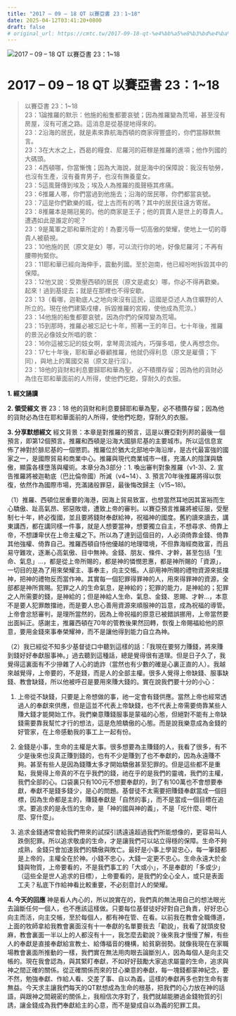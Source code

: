 ```yaml
---
title: "2017 – 09 – 18 QT 以賽亞書 23：1~18"
date: 2025-04-12T03:41:20+0800
draft: false
# original_url: https://cmtc.tw/2017-09-18-qt-%e4%bb%a5%e8%b3%bd%e4%ba%9e%e6%9b%b8-23%ef%bc%9a118
---
```


![2017 – 09 – 18 QT 以賽亞書 23：1\~18](/images/qt.jpg   "2017 – 09 – 18 QT 以賽亞書 23：1\~18")

# 2017 – 09 – 18 QT 以賽亞書 23：1\~18

> 以賽亞書 23：1\~18  
> 23：1論推羅的默示：他施的船隻都要哀號；因為推羅變為荒場，甚至沒有房屋，沒有可進之路。這消息是從基提地得來的。  
> 23：2沿海的居民，就是素來靠航海西頓的商家得豐盛的，你們當靜默無言。  
> 23：3在大水之上，西曷的糧食、尼羅河的莊稼是推羅的進項；他作列國的大碼頭。  
> 23：4西頓哪，你當慚愧；因為大海說，就是海中的保障說：我沒有劬勞，也沒有生產，沒有養育男子，也沒有撫養童女。  
> 23：5這風聲傳到埃及；埃及人為推羅的風聲極其疼痛。  
> 23：6推羅人哪，你們當過到他施去；沿海的居民哪，你們都當哀號。  
> 23：7這是你們歡樂的城，從上古而有的嗎？其中的居民往遠方寄居。  
> 23：8推羅本是賜冠冕的。他的商家是王子；他的買賣人是世上的尊貴人。遭遇如此是誰定的呢？  
> 23：9是萬軍之耶和華所定的！為要污辱一切高傲的榮耀，使地上一切的尊貴人被藐視。  
> 23：10他施的民（原文是女）哪，可以流行你的地，好像尼羅河；不再有腰帶拘緊你。  
> 23：11耶和華已經向海伸手，震動列國。至於迦南，他已經吩咐拆毀其中的保障。  
> 23：12他又說：受欺壓西頓的居民（原文是處女）哪，你必不得再歡樂。起來！過到基提去；就是在那裡也不得安歇。  
> 23：13（看哪，迦勒底人之地向來沒有這民，這國是亞述人為住曠野的人所立的。現在他們建築戍樓，拆毀推羅的宮殿，使他成為荒涼。）  
> 23：14他施的船隻都要哀號，因為你們的保障變為荒場。  
> 23：15到那時，推羅必被忘記七十年，照著一王的年日。七十年後，推羅的景況必像妓女所唱的歌：  
> 23：16你這被忘記的妓女啊，拿琴周流城內，巧彈多唱，使人再想念你。  
> 23：17七十年後，耶和華必眷顧推羅，他就仍得利息（原文是雇價；下同），與地上的萬國交易（原文是行淫）。  
> 23：18他的貨財和利息要歸耶和華為聖，必不積攢存留；因為他的貨財必為住在耶和華面前的人所得，使他們吃飽，穿耐久的衣服。

**1. 經文誦讀**

**2. 領受經文**
賽 23：18 他的貨財和利息要歸耶和華為聖，必不積攢存留；因為他的貨財必為住在耶和華面前的人所得，使他們吃飽，穿耐久的衣服。

**3. 分享默想經文**
經文背景：本章是對推羅的預言，這是以賽亞對列邦的最後一個預言，即第12個預言。推羅和西頓是沿海大國腓尼基的主要城市。所以這信息宣佈了神對於腓尼基的一個懲罰。推羅位於猶大北部地中海沿岸，是古代最富強的國家之一，是國際貿易和商業中心。推羅與現代商業城市一樣，充滿人的陰謀與驕傲，顯露各樣墮落與權術。本章分為3部分：1. 喚出審判對象推羅（v1-3)、2. 宣告推羅將被迦勒底（巴比倫帝國）所滅（v4\~14）、3. 預言70年後推羅將得以恢復，依然作為國際市場，充滿諸般罪惡，最後悔改歸主（v15\~18)。

（1）推羅、西頓位居重要的海港，因海上貿易致富，也想當然耳地因其富裕而生心驕傲、趾高氣昂、邪惡敗壞，遭致上帝的審判。以賽亞預言推羅將被征服，受壓制七十年，終必復國，並且要將錢財奉獻給神，祝福神的國度。舊約讀來讀去，講東講西，都在講同樣一件事，就是人想要當神，想要獨立自主，不想尋求、倚靠上帝，不想謙卑伏在上帝主權之下。所以為了達到這個目的，人必須倚靠金錢、倚靠其他強權、倚靠自己。推羅西頓自恃他優越的地理環境，不但靠海經商致富，而且易守難攻，逐漸心高氣傲、目中無神。金錢、朋友、條件、才幹，甚至包括「生命、氣息」…，都是從上帝所賜的，都是神的憐憫恩惠，都是神所賜的「資源」，一切目的是為了用來榮耀主、事奉主，向主交帳。人卻用神所賜的禮物資源來抵擋神，把神的禮物反而當作神。其實每一個犯罪得罪神的人，用來得罪神的資源，全部都是神所賞賜。犯罪之人的生命氣息，是神給的；犯罪的能力，是神給的；犯罪之人所需要的錢，是神給的；但是神給人生命、氣息、金錢、恩賜、才幹…，本意不是要人犯罪敵擋祂，而是要人忠心善用資源來順服神的旨意，成為祝福的導管。上帝會忿怒審判，是理所當然的，因為上帝祝福的原意已被錯誤挪用，上帝當然要出面糾正。感謝主，推羅西頓在70年的管教後果然回轉，恢復上帝賜福給他的原意，要用金錢來事奉榮耀神，而不是讓他得到能力自立為神。

（2）我已經從不知多少基督徒口中聽到這樣的話：「我現在要努力賺錢，將來賺到錢好好奉獻服事神。」過去聽到這種話，總是覺得很有道理。但是日子久了，我覺得這裏面有不少摻雜了人心的詭詐（當然也有少數的確是心裏正直的人）。我越來越覺得，上帝要的，不是錢，而是人的全部主權。很多人覺得上帝缺錢、服事缺錢、教會缺錢，所以他被呼召是要用來賺大錢的。實在說我們要十分的小心：

1. 上帝從不缺錢，只要是上帝想做的事，祂一定會有錢供應。當然上帝也經常透過人的奉獻來供應，但是這並不代表上帝缺錢，也不代表上帝需要倚靠某些人賺大錢才能開始工作。我們樂意賺錢服事是蒙福的心態，但絕對不能有上帝缺錢需要靠我幫忙才行的想法，這是危險驕傲的心態。而是說我樂意成為金錢的好管家，在上帝感動我的事工上一起有份。

2. 金錢是小事，生命的主權是大事。很多想要為主賺錢的人，我看了很多，有不少是後來也沒真正賺到錢的，也有不少是賺到了也不奉獻的，因為永遠賺不夠。甚至有些人是因為錢賺太多才開始驕傲甚至犯罪的。但是這些都不是重點，我覺得上帝真的不在乎我們的錢，祂在乎的是我們的靈魂，我們的主權，我們全部的心。口袋裏只有100元不想要奉獻的，到了有100萬也不會想要奉獻，奉獻不是錢多錢少，是心的問題。基督徒不太需要把賺錢奉獻當成一個目標，因為生命都是主的，賺錢奉獻是「自然的事」，而不是當成一個目標在追求。要追求的是永恆的生命，是「神的國與神的義」，不是「吃什麼、喝什麼、穿什麼」。

3. 追求金錢通常會給我們帶來的試探引誘遠遠超過我們所能想像的，更容易叫人跌倒犯罪。所以追求敬虔的生命，才是讓我們可以站立得穩的保障。生命不夠成熟，金錢只會加速我們的驕傲與敗亡。最好是小事上學習忠心，每一筆錢都是上帝的，主權全在於神。小錢不忠心，大錢一定更不忠心。生命永遠大於金錢與物質，上帝要看的，不是我們事工的「大或小」，不是奉獻的「多或少」（這些全是世人追求的目標），上帝要看的，是我們的全心全人，或只是表面工夫？私底下作給神看比較重要，不必刻意討人的榮耀。

**4. 今天的回應**
神是看人內心的，所以說實在的，我們真的無法用自己的想法眼光去論斷任何一個人，也不應該這樣做。只要每位基督徒好好對自己負責，好好忠心向主而活，向主交帳，至於每個人，都有神在管、在看。以前我在教會全職傳道，上面的牧師拿給我教會裏面沒有十一奉獻的名單要我去「勸說」，我看了就頭皮發麻，教會裏面一半以上的人都沒有十一，我怎麼去勸說？後來我才慢慢了解，有些人的奉獻是直接奉獻給宣教士、給傳福音的機構，給貧窮弱勢。就像我現在在家職場教會裏面所推動的一樣，我們實在無法用肉眼去論斷別人，因為每個人是向主交帳的。現在我會認為，與其緊盯奉獻，不如好好鼓勵大家追求屬靈的生命，追求與神之間正確的關係。從正確關係而來的甘心樂意的奉獻，每一塊錢都蒙神紀念，要不然，勉強奉獻、作給人看、交差了事、自以為義，這樣的奉獻再多也對生命有害無益。今天求主讓我們每天的QT默想成為生命的根基，把我們的心力放在神的話語，與跟神之間親密的關係上，我相信次序對了，我們就越能勝過金錢物質的引誘，讓金錢成為我們奉獻給主的心意，而不是變成自以為義的犯罪工具。
